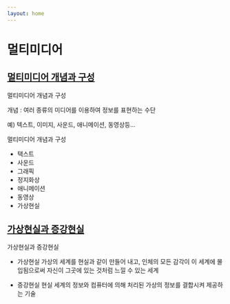 ```yaml
---
layout: home
---
```


# 멀티미디어


## [멀티미디어 개념과 구성](개념과구성)
멀티미디어 개념과 구성



개념 : 여러 종류의 미디어를 이용하여 정보를 표현하는 수단

예) 텍스트, 이미지, 사운드, 애니메이션, 동영상등...



멀티미디어 개념과 구성

* 택스트
* 사운드
* 그래픽
* 정지화상
* 애니메이션
* 동영상
* 가상현실

  
## [가상현실과 증강현실](가상증강현실)
가상현실과 증강현실

* 가상현실
가상의 세계를 현실과 같이 만들어 내고, 인체의 모든 감각이 이 세계에 몰입됨으로써 자신이 그곳에 있는 것처럼 느낄 수 있는 세계

* 증강현실
현실 세계의 정보와 컴퓨터에 의해 처리된 가상의 정보를 결합시켜 제공하는 기술









